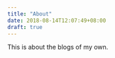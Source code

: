 ```yaml
---
title: "About"
date: 2018-08-14T12:07:49+08:00
draft: true
---
```


This is about the blogs of my own.

